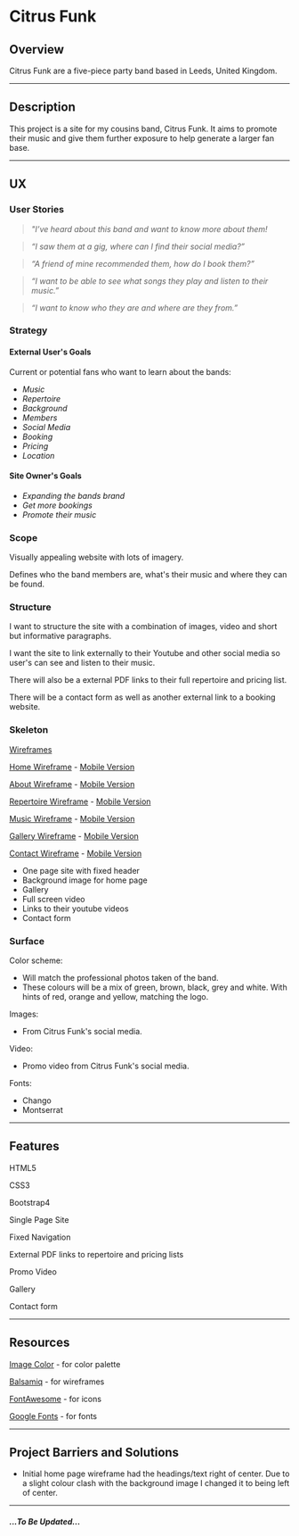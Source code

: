 # **Citrus Funk**

## Overview

 Citrus Funk are a five-piece party band based in Leeds, United Kingdom.


---

## Description

This project is a site for my cousins band, Citrus Funk. It aims to promote their music and give them further exposure to help generate a larger fan base.

---

## UX

### User Stories

>  *"I’ve heard about this band and want to know more about them!*

>  *“I saw them at a gig, where can I find their social media?”*

>  *“A friend of mine recommended them, how do I book them?”*

>  *“I want to be able to see what songs they play and listen to their music.”*

>  *“I want to know who they are and where are they from.”*

### **Strategy**

#### External User's Goals

Current or potential fans who want to learn about the bands:
* *Music*
* *Repertoire*
* *Background*
* *Members*
* *Social Media*
* *Booking*
* *Pricing*
* *Location*

#### Site Owner's Goals

* *Expanding the bands brand*
* *Get more bookings*
* *Promote their music*

### **Scope**

Visually appealing website with lots of imagery.

Defines who the band members are, what's their music and where they can be found.

### **Structure**

I want to structure the site with a combination of images, video and short but informative paragraphs.

I want the site to link externally to their Youtube and other social media so user's can see and listen to their music.

There will also be a external PDF links to their full repertoire and pricing list.

There will be a contact form as well as another external link to a booking website.

### **Skeleton**

[Wireframes](assets/docs/CitrusFunkWireframes)

[Home Wireframe](assets/docs/HomePageWireframe) - [Mobile Version](assets/docs/HomePageWireframeMobile)

[About Wireframe](assets/docs/AboutPageWireframe) - [Mobile Version](assets/docs/AboutPageWireframeMobile)

[Repertoire Wireframe](assets/docs/RepertoirePageWireframe) - [Mobile Version](assets/docs/RepertoirePageWireframeMobile)

[Music Wireframe](assets/docs/MusicPageWireframe) - [Mobile Version](assets/docs/MusicPageWireframeMobile)

[Gallery Wireframe](assets/docs/GalleryPageWireframe) - [Mobile Version](assets/docs/GalleryPageWireframeMobile)

[Contact Wireframe](assets/docs/ContactPageWireframe) - [Mobile Version](assets/docs/ContactPageWireframeMobile)


- One page site with fixed header
- Background image for home page
- Gallery
- Full screen video
- Links to their youtube videos
- Contact form

### **Surface**

Color scheme:
- Will match the professional photos taken of the band.
- These colours will be a mix of green, brown, black, grey and white. With hints of red, orange and yellow, matching the logo.

Images:
- From Citrus Funk's social media.

Video:
- Promo video from Citrus Funk's social media. 

Fonts: 
- Chango
- Montserrat

---

## Features

HTML5

CSS3

Bootstrap4

Single Page Site

Fixed Navigation

External PDF links to repertoire and pricing lists

Promo Video

Gallery

Contact form

---

## Resources

[Image Color](https://image-color.com/) - for color palette

[Balsamiq](https://balsamiq.com/) - for wireframes

[FontAwesome](https://fontawesome.com/) - for icons

[Google Fonts](https://fonts.google.com/) - for fonts

---

## Project Barriers and Solutions

- Initial home page wireframe had the headings/text right of center. Due to a slight colour clash with the background image I changed it to being left of center.

---


##### ...To Be Updated...